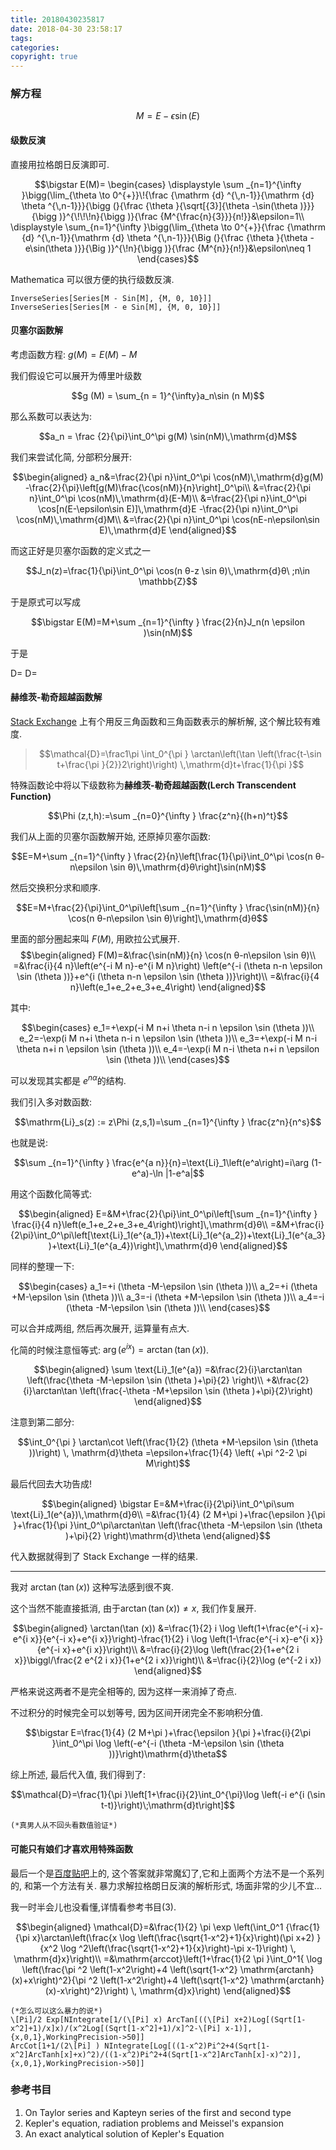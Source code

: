 ```yaml
---
title: 20180430235817
date: 2018-04-30 23:58:17
tags:
categories:
copyright: true
---
```


### 解方程

$$M= E-\epsilon \sin(E)$$

#### 级数反演

直接用拉格朗日反演即可.

$$\bigstar E(M)=
\begin{cases}
\displaystyle \sum _{n=1}^{\infty }\bigg(\lim_{\theta \to 0^{+}}\!{\frac {\mathrm {d} ^{\,n-1}}{\mathrm {d} \theta ^{\,n-1}}}{\bigg (}{\frac {\theta }{\sqrt[{3}]{\theta -\sin(\theta )}}}{\bigg )}^{\!\!\!n}{\bigg )}{\frac {M^{\frac{n}{3}}}{n!}}&\epsilon=1\\
\displaystyle \sum_{n=1}^{\infty }\bigg(\lim_{\theta \to 0^{+}}{\frac {\mathrm {d} ^{\,n-1}}{\mathrm {d} \theta ^{\,n-1}}}{\Big (}{\frac {\theta }{\theta -e\sin(\theta )}}{\Big )}^{\!n}{\bigg )}{\frac {M^{n}}{n!}}&\epsilon\neq 1
\end{cases}$$

Mathematica 可以很方便的执行级数反演.

```mma
InverseSeries[Series[M - Sin[M], {M, 0, 10}]]
InverseSeries[Series[M - e Sin[M], {M, 0, 10}]]
```






#### 贝塞尔函数解

考虑函数方程: $g (M) = E (M) - M$

我们假设它可以展开为傅里叶级数

$$g (M) = \sum_{n = 1}^{\infty}a_n\sin (n M)$$

那么系数可以表达为:

$$a_n = \frac {2}{\pi}\int_0^\pi g(M) \sin(nM)\,\mathrm{d}M$$

我们来尝试化简, 分部积分展开:

$$\begin{aligned}
a_n&=\frac{2}{\pi n}\int_0^\pi \cos(nM)\,\mathrm{d}g(M)
-\frac{2}{\pi}\left[g(M)\frac{\cos(nM)}{n}\right]_0^\pi\\
&=\frac{2}{\pi n}\int_0^\pi \cos(nM)\,\mathrm{d}(E-M)\\
&=\frac{2}{\pi n}\int_0^\pi \cos[n(E-\epsilon\sin E)]\,\mathrm{d}E
-\frac{2}{\pi n}\int_0^\pi \cos(nM)\,\mathrm{d}M\\
&=\frac{2}{\pi n}\int_0^\pi \cos(nE-n\epsilon\sin E)\,\mathrm{d}E
\end{aligned}$$

而这正好是贝塞尔函数的定义式之一

$$J_n(z)=\frac{1}{\pi}\int_0^\pi \cos(n θ-z \sin θ)\,\mathrm{d}θ\ ;n\in \mathbb{Z}$$

于是原式可以写成 

$$\bigstar E(M)=M+\sum _{n=1}^{\infty } \frac{2}{n}J_n(n \epsilon )\sin(nM)$$

于是

D=
D=


#### 赫维茨-勒奇超越函数解

[Stack Exchange][2] 上有个用反三角函数和三角函数表示的解析解, 这个解比较有难度.

> $$\mathcal{D}=\frac1\pi \int_0^{\pi } \arctan\left(\tan \left(\frac{t-\sin t+\frac{\pi }{2}}2\right)\right) \,\mathrm{d}t+\frac{1}{\pi }$$

特殊函数论中将以下级数称为**赫维茨-勒奇超越函数(Lerch Transcendent Function)**

$$\Phi (z,t,h):=\sum _{n=0}^{\infty } \frac{z^n}{(h+n)^t}$$

我们从上面的贝塞尔函数解开始, 还原掉贝塞尔函数:

$$E=M+\sum _{n=1}^{\infty } \frac{2}{n}\left[\frac{1}{\pi}\int_0^\pi \cos(n θ-n\epsilon \sin θ)\,\mathrm{d}θ\right]\sin(nM)$$

然后交换积分求和顺序.

$$E=M+\frac{2}{\pi}\int_0^\pi\left[\sum _{n=1}^{\infty } \frac{\sin(nM)}{n} \cos(n θ-n\epsilon \sin θ)\right]\,\mathrm{d}θ$$

里面的部分圈起来叫 $F(M)$, 用欧拉公式展开.
$$\begin{aligned}
F(M)=&\frac{\sin(nM)}{n} \cos(n θ-n\epsilon \sin θ)\\
=&\frac{i}{4 n}\left(e^{-i M n}-e^{i M n}\right) \left(e^{-i (\theta  n-n \epsilon  \sin (\theta ))}+e^{i (\theta  n-n \epsilon  \sin (\theta ))}\right)\\
=&\frac{i}{4 n}\left(e_1+e_2+e_3+e_4\right)
\end{aligned}$$

其中:

$$\begin{cases}
e_1=+\exp(-i M n+i \theta  n-i n \epsilon  \sin (\theta ))\\
e_2=-\exp(i M n+i \theta  n-i n \epsilon  \sin (\theta ))\\
e_3=+\exp(-i M n-i \theta  n+i n \epsilon  \sin (\theta ))\\
e_4=-\exp(i M n-i \theta  n+i n \epsilon  \sin (\theta ))\\
\end{cases}$$

可以发现其实都是 $e^{n\alpha}$的结构.

我们引入多对数函数: 

$$\mathrm{Li}_s(z) := z\Phi (z,s,1)=\sum _{n=1}^{\infty } \frac{z^n}{n^s}$$

也就是说:

$$\sum _{n=1}^{\infty } \frac{e^{a n}}{n}=\text{Li}_1\left(e^a\right)=i\arg (1-e^a)-\ln |1-e^a|$$

用这个函数化简等式:

$$\begin{aligned}
E=&M+\frac{2}{\pi}\int_0^\pi\left[\sum _{n=1}^{\infty } \frac{i}{4 n}\left(e_1+e_2+e_3+e_4\right)\right]\,\mathrm{d}θ\\
=&M+\frac{i}{2\pi}\int_0^\pi\left[\text{Li}_1(e^{a_1})+\text{Li}_1(e^{a_2})+\text{Li}_1(e^{a_3})+\text{Li}_1(e^{a_4})\right]\,\mathrm{d}θ
\end{aligned}$$

同样的整理一下:

$$\begin{cases}
a_1=+i (\theta -M-\epsilon  \sin (\theta ))\\
a_2=+i (\theta +M-\epsilon  \sin (\theta ))\\
a_3=-i (\theta +M-\epsilon  \sin (\theta ))\\
a_4=-i (\theta -M-\epsilon  \sin (\theta ))\\
\end{cases}$$

可以合并成两组, 然后再次展开, 运算量有点大.

化简的时候注意恒等式: $\arg(e^{ix})=\arctan(\tan (x))$.

$$\begin{aligned}
\sum \text{Li}_1(e^{a})
=&\frac{2}{i}\arctan\tan \left(\frac{\theta -M-\epsilon  \sin (\theta )+\pi}{2} \right)\\
+&\frac{2}{i}\arctan\tan \left(\frac{-\theta -M+\epsilon  \sin (\theta )+\pi}{2}\right)
\end{aligned}$$

注意到第二部分:

$$\int_0^{\pi } \arctan\cot \left(\frac{1}{2} (\theta +M-\epsilon  \sin (\theta ))\right) \, \mathrm{d}\theta =\epsilon+\frac{1}{4} \left( +\pi ^2-2 \pi  M\right)$$

最后代回去大功告成!

$$\begin{aligned}
\bigstar E=&M+\frac{i}{2\pi}\int_0^\pi\sum \text{Li}_1(e^{a})\,\mathrm{d}θ\\
=&\frac{1}{4} (2 M+\pi )+\frac{\epsilon }{\pi }+\frac{1}{\pi }\int_0^\pi\arctan\tan \left(\frac{\theta -M-\epsilon  \sin (\theta )+\pi}{2} \right)\mathrm{d}\theta
\end{aligned}$$

代入数据就得到了 Stack Exchange 一样的结果.

---

我对 $\arctan(\tan (x))$ 这种写法感到很不爽.

这个当然不能直接抵消, 由于$\arctan(\tan (x)) \neq x$, 我们作复展开.

$$\begin{aligned}
\arctan(\tan (x))
&=\frac{1}{2} i \log \left(1+\frac{e^{-i x}-e^{i x}}{e^{-i x}+e^{i x}}\right)-\frac{1}{2} i \log \left(1-\frac{e^{-i x}-e^{i x}}{e^{-i x}+e^{i x}}\right)\\
&=\frac{i}{2}\log \left(\frac{2}{1+e^{2 i x}}\biggl/\frac{2 e^{2 i x}}{1+e^{2 i x}}\right)\\
&=\frac{i}{2}\log (e^{-2 i x})
\end{aligned}$$

严格来说这两者不是完全相等的, 因为这样一来消掉了奇点.

不过积分的时候完全可以划等号, 因为区间开闭完全不影响积分值.

$$\bigstar E=\frac{1}{4} (2 M+\pi )+\frac{\epsilon }{\pi }+\frac{i}{2\pi }\int_0^\pi
\log \left(-e^{-i (\theta -M-\epsilon  \sin (\theta ))}\right)\mathrm{d}\theta$$


综上所述, 最后代入值, 我们得到了:

$$\mathcal{D}=\frac{1}{\pi }\left[1+\frac{i}{2}\int_0^{\pi}\log \left(-i e^{i (\sin t-t)}\right)\;\mathrm{d}t\right]$$

```mma
(*真男人从不回头看数值验证*)

```



#### 可能只有娘们才喜欢用特殊函数

最后一个是[百度贴吧][3]上的, 这个答案就非常魔幻了,它和上面两个方法不是一个系列的, 和第一个方法有关. 暴力求解拉格朗日反演的解析形式, 场面非常的少儿不宜...

我一时半会儿也没看懂,详情看参考书目(3).

$$\begin{aligned}
\mathcal{D}=&\frac{1}{2} \pi  \exp \left(\int_0^1 {\frac{1}{\pi  x}\arctan\left(\frac{x \log \left(\frac{\sqrt{1-x^2}+1}{x}\right)(\pi  x+2) }{x^2 \log ^2\left(\frac{\sqrt{1-x^2}+1}{x}\right)-\pi  x-1}\right) \, \mathrm{d}x}\right)\\
=&\mathrm{arccot}\left(1+\frac{1}{2 \pi }\int_0^1{ \log \left(\frac{\pi ^2 \left(1-x^2\right)+4 \left(\sqrt{1-x^2} \mathrm{arctanh}(x)+x\right)^2}{\pi ^2 \left(1-x^2\right)+4 \left(\sqrt{1-x^2} \mathrm{arctanh}(x)-x\right)^2}\right) \, \mathrm{d}x}\right)
\end{aligned}$$

```mma
(*怎么可以这么暴力的说*)
\[Pi]/2 Exp[NIntegrate[1/(\[Pi] x) ArcTan[((\[Pi] x+2)Log[(Sqrt[1-x^2]+1)/x]x)/(x^2Log[(Sqrt[1-x^2]+1)/x]^2-\[Pi] x-1)],{x,0,1},WorkingPrecision->50]]
ArcCot[1+1/(2\[Pi] ) NIntegrate[Log[((1-x^2)Pi^2+4(Sqrt[1-x^2]ArcTanh[x]+x)^2)/((1-x^2)Pi^2+4(Sqrt[1-x^2]ArcTanh[x]-x)^2)],{x,0,1},WorkingPrecision->50]]
```

### 参考书目

 1. On Taylor series and Kapteyn series of the first and second type
 2. Kepler's equation, radiation problems and Meissel's expansion
 3. An exact analytical solution of Kepler's Equation

  [1]: https://upload.wikimedia.org/wikipedia/commons/thumb/e/e2/Kepler%27s_equation_scheme.svg/390px-Kepler%27s_equation_scheme.svg.png
  [2]: https://math.stackexchange.com/questions/227317/explaining-cos-infty/1175016#1175016
  [3]: http://tieba.baidu.com/p/2377446051?pid=33709672129&cid=0#33709672129